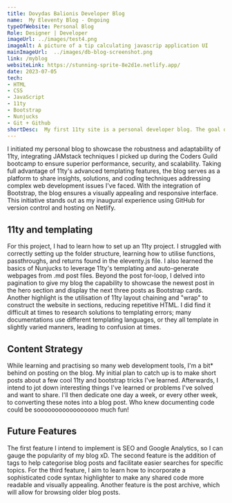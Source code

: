 ```yaml
---
title: Dovydas Balionis Developer Blog 
name:  My Eleventy Blog - Ongoing
typeOfWebsite: Personal Blog
Role: Designer | Developer
imageUrl: ../images/test4.png
imageAlt: A picture of a tip calculating javascrip application UI
mainImageUrl:  ../images/db-blog-screenshot.png
link: /myblog
websiteLink: https://stunning-sprite-8e2d1e.netlify.app/
date: 2023-07-05    
tech:
- HTML 
- CSS
- JavaScript
- 11ty
- Bootstrap
- Nunjucks
- Git + Github
shortDesc:  My first 11ty site is a personal developer blog. The goal of the blog is to share solutions and code snippets for challenging coding problems I found difficult or interesting. It's also great for documentation practice!
---
```

I initiated my personal blog to showcase the robustness and adaptability of 11ty, integrating JAMstack techniques I picked up during the Coders Guild bootcamp to ensure superior performance, security, and scalability. Taking full advantage of 11ty's advanced templating features, the blog serves as a platform to share insights, solutions, and coding techniques addressing complex web development issues I've faced. With the integration of Bootstrap, the blog ensures a visually appealing and responsive interface. This initiative stands out as my inaugural experience using GitHub for version control and hosting on Netlify.

## 11ty and templating

For this project, I had to learn how to set up an 11ty project. I struggled with correctly setting up the folder structure, learning how to utilise functions, passthroughs, and returns found in the eleventy.js file. I also learned the basics of Nunjucks to leverage 11ty's templating and auto-generate webpages from .md post files. Beyond the post for-loop, I delved into pagination to give my blog the capability to showcase the newest post in the hero section and display the next three posts as Bootstrap cards. Another highlight is the utilisation of 11ty layout chaining and "wrap" to construct the website in sections, reducing repetitive HTML. I did find it difficult at times to research solutions to templating errors; many documentations use different templating languages, or they all template in slightly varied manners, leading to confusion at times.

## Content Strategy

While learning and practising so many web development tools, I'm a bit* behind on posting on the blog. My initial plan to catch up is to make short posts about a few cool 11ty and bootstrap tricks I've learned. Afterwards, I intend to jot down interesting things I've learned or problems I've solved and want to share. I'll then dedicate one day a week, or every other week, to converting these notes into a blog post. Who knew documenting code could be sooooooooooooooooo much fun!


## Future Features

The first feature I intend to implement is SEO and Google Analytics, so I can gauge the popularity of my blog xD. The second feature is the addition of tags to help categorise blog posts and facilitate easier searches for specific topics. For the third feature, I aim to learn how to incorporate a sophisticated code syntax highlighter to make any shared code more readable and visually appealing. Another feature is the post archive, which will allow for browsing older blog posts.
